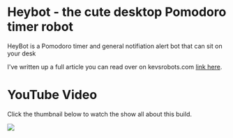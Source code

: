 # Heybot - the cute desktop Pomodoro timer robot
HeyBot is a Pomodoro timer and general notifiation alert bot that can sit on your desk

I've written up a full article you can read over on kevsrobots.com [link here](https://www.kevsrobots.com/blog/pomodoro-bot.html).

# YouTube Video
Click the thumbnail below to watch the show all about this build.

[![](https://img.youtube.com/vi/MWg1xdmgE04/0.jpg)](https://youtu.be/MWg1xdmgE04)
